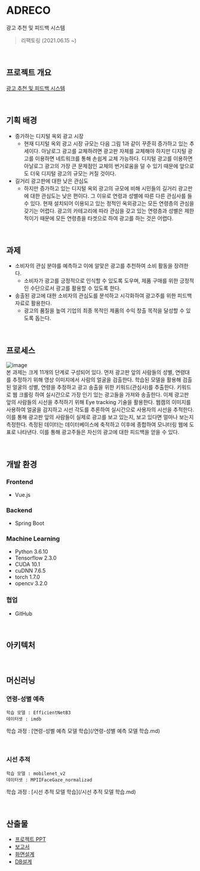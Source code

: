 # ADRECO
광고 추천 및 피드백 시스템
> 리팩토링  (2021.06.15 ~) 

<br>

## 프로젝트 개요
[광고 추천 및 피드백 시스템](https://github.com/heung27/AD_RnP/blob/main/%EA%B4%91%EA%B3%A0%20%EC%B6%94%EC%B2%9C%20%EB%B0%8F%20%ED%94%BC%EB%93%9C%EB%B0%B1%20%EC%8B%9C%EC%8A%A4%ED%85%9C.pdf)

<br>

## 기획 배경
- 증가하는 디지털 옥외 광고 시장
  - 현재 디지털 옥외 광고 시장 규모는 다음 그림 1과 같이 꾸준히 증가하고 있는 추세이다. 아날로그 광고를 교체하려면 광고판 자체를 교체해야 하지만 디지털 광고를 이용하면 네트워크를 통해 손쉽게 교체 가능하다. 디지털 광고를 이용하면 아날로그 광고의 가장 큰 문제점인 교체의 번거로움을 덜 수 있기 때문에 앞으로도 더욱 디지털 광고의 규모는 커질 것이다.
- 길거리 광고판에 대한 낮은 관심도
  - 하지만 증가하고 있는 디지털 옥외 광고의 규모에 비해 시민들의 길거리 광고판에 대한 관심도는 낮은 편이다. 그 이유로 연령과 성별에 따른 다른 관심사를 들 수 있다. 현재 설치되어 이용되고 있는 정적인 옥외광고는 모든 연령층의 관심을 갖기는 어렵다. 광고의 카테고리에 따라 관심을 갖고 있는 연령층과 성별은 제한적이기 때문에 모든 연령층을 타겟으로 하여 광고를 하는 것은 어렵다.

<br>

## 과제
- 소비자의 관심 분야를 예측하고 이에 알맞은 광고를 추천하여 소비 활동을 장려한다.
  - 소비자가 광고를 긍정적으로 인식할 수 있도록 도우며, 제품 구매를 위한 긍정적인 수단으로서 광고를 활용할 수 있도록 한다.
- 송출된 광고에 대한 소비자의 관심도를 분석하고 시각화하여 광고주를 위한 피드백 자료로 활용한다.
  - 광고의 품질을 높여 기업의 최종 목적인 제품의 수익 창출 목적을 달성할 수 있도록 돕는다.

<br>

## 프로세스
![image](https://user-images.githubusercontent.com/62068895/132114777-20f4aa5d-3233-4af2-94d8-108de53ff755.png)   
본 과제는 크게 11개의 단계로 구성되어 있다. 먼저 광고판 앞의 사람들의 성별, 연령대를 추정하기 위해 영상 이미지에서 사람의 얼굴을 검출한다. 학습된 모델을 활용해 검출된 얼굴의 성별, 연령을 추정하고 광고 송출을 위한 키워드(관심사)를 추출한다. 키워드로 웹 크롤링 하여 실시간으로 가장 인기 있는 광고들을 가져와 송출한다. 이제 광고판 앞의 사람들의 시선을 추적하기 위해 Eye tracking 기술을 활용한다. 웹캠의 이미지를 사용하여 얼굴을 감지하고 시선 각도를 추론하여 실시간으로 사용자의 시선을 추적한다. 이를 통해 광고판 앞의 사람들이 실제로 광고를 보고 있는지, 보고 있다면 얼마나 보는지 측정한다. 측정된 데이터는 데이터베이스에 축적하고 이후에 종합하여 모니터링 웹에 도표로 나타낸다. 이를 통해 광고주들은 자신의 광고에 대한 피드백을 얻을 수 있다.

<br>

## 개발 환경
### Frontend
- Vue.js

### Backend
- Spring Boot

### Machine Learning
- Python 3.6.10
- Tensorflow 2.3.0
- CUDA 10.1
- cuDNN 7.6.5
- torch 1.7.0
- opencv 3.2.0

### 협업
- GitHub

<br>

## 아키텍처


<br>

## 머신러닝
### 연령-성별 예측
    학습 모델 : EfficientNetB3
    데이터셋 : imdb
학습 과정 : [연령-성별 예측 모델 학습](/연령-성별 예측 모델 학습.md)

<br>

### 시선 추적
    학습 모델 : mobilenet_v2
    데이터셋 : MPIIFaceGaze_normalizad
학습 과정 : [시선 추적 모델 학습](/시선 추적 모델 학습.md)

<br>

## 산출물
- [프로젝트 PPT]()
- [보고서]()
- [화면설계]()
- [DB설계]()

<br>
